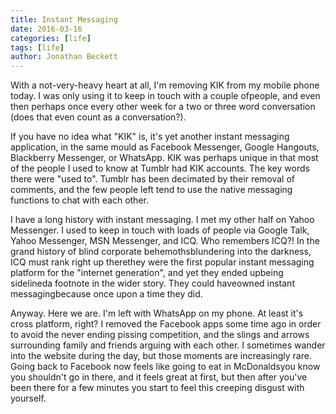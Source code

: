 ```yaml
---
title: Instant Messaging
date: 2016-03-16
categories: [life]
tags: [life]
author: Jonathan Beckett
---
```


With a not-very-heavy heart at all, I'm removing KIK from my mobile phone today. I was only using it to keep in touch with a couple ofpeople, and even then perhaps once every other week for a two or three word conversation (does that even count as a conversation?).

If you have no idea what "KIK" is, it's yet another instant messaging application, in the same mould as Facebook Messenger, Google Hangouts, Blackberry Messenger, or WhatsApp. KIK was perhaps unique in that most of the people I used to know at Tumblr had KIK accounts. The key words there were "used to". Tumblr has been decimated by their removal of comments, and the few people left tend to use the native messaging functions to chat with each other.

I have a long history with instant messaging. I met my other half on Yahoo Messenger. I used to keep in touch with loads of people via Google Talk, Yahoo Messenger, MSN Messenger, and ICQ. Who remembers ICQ?! In the grand history of blind corporate behemothsblundering into the darkness, ICQ must rank right up therethey were the first popular instant messaging platform for the "internet generation", and yet they ended upbeing sidelineda footnote in the wider story. They could haveowned instant messagingbecause once upon a time they did.

Anyway. Here we are. I'm left with WhatsApp on my phone. At least it's cross platform, right? I removed the Facebook apps some time ago in order to avoid the never ending pissing competition, and the slings and arrows surrounding family and friends arguing with each other. I sometimes wander into the website during the day, but those moments are increasingly rare. Going back to Facebook now feels like going to eat in McDonaldsyou know you shouldn't go in there, and it feels great at first, but then after you've been there for a few minutes you start to feel this creeping disgust with yourself.